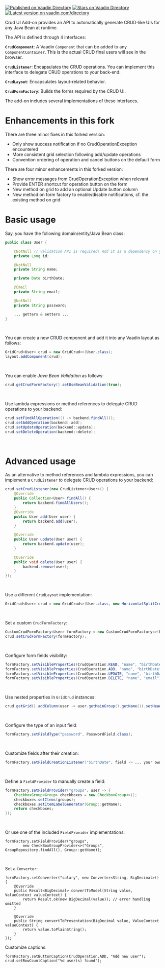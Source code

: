 [![Published on Vaadin  Directory](https://img.shields.io/badge/Vaadin%20Directory-published-00b4f0.svg)](https://vaadin.com/directory/component/crud-ui-add-on)
[![Stars on Vaadin Directory](https://img.shields.io/vaadin-directory/star/crud-ui-add-on.svg)](https://vaadin.com/directory/component/crud-ui-add-on)
[![Latest version on vaadin.com/directory](https://img.shields.io/vaadin-directory/v/crud-ui-add-on.svg)](https://img.shields.io/vaadin-directory/v/crud-ui-add-on.svg)

Crud UI Add-on provides an API to automatically generate CRUD-like UIs for any Java Bean at runtime.

The API is defined through 4 interfaces:

**`CrudComponent`**: A Vaadin `Component` that can be added to any `ComponentContainer`. This is the actual CRUD final users will see in the browser.

**`CrudListener`**: Encapsulates the CRUD operations. You can implement this interface to delegate CRUD operations to your back-end.

**`CrudLayout`**: Encapsulates layout-related behavior.

**`CrudFormFactory`**: Builds the forms required by the CRUD UI.

The add-on includes several implementations of these interfaces.

# Enhancements in this fork

There are three minor fixes in this forked version:

- Only show success notification if no CrudOperationException encountered
- More consistent grid selection following add/update operations
- Convention ordering of operation and cancel buttons on the default form

There are four minor enhancements in this forked version:

- Show error messages from CrudOperationException when relevant
- Provide ENTER shortcut for operation button on the form
- New method on grid to add an optional Update button column
- New method on form factory to enable/disable notifications, cf. the existing method on grid

# Basic usage

Say, you have the following domain/entity/Java Bean class:
```java
public class User {

    @NotNull // Validation API is required! Add it as a dependency on your project
    private Long id;

    @NotNull
    private String name;

    private Date birthDate;

    @Email
    private String email;

    @NotNull
    private String password;

    ... getters & setters ...
}
```
&nbsp;

You can create a new CRUD component and add it into any Vaadin layout as follows:
```java
GridCrud<User> crud = new GridCrud<>(User.class);
layout.addComponent(crud);
```
&nbsp;

You can enable _Java Bean Validation_ as follows:
```java
crud.getCrudFormFactory().setUseBeanValidation(true);
```
&nbsp;

Use lambda expressions or method references to delegate CRUD operations to your backend:
```java
crud.setFindAllOperation(() -> backend.findAll());
crud.setAddOperation(backend::add);
crud.setUpdateOperation(backend::update);
crud.setDeleteOperation(backend::delete);
```
&nbsp;

# Advanced usage

As an alternative to method references and lambda expressions, you can implement a `CrudListener` to delegate CRUD operations to your backend:
```java
crud.setCrudListener(new CrudListener<User>() {
    @Override
    public Collection<User> findAll() {
        return backend.findAllUsers();
    }
    @Override
    public User add(User user) {
        return backend.add(user);
    }

    @Override
    public User update(User user) {
        return backend.update(user);
    }

    @Override
    public void delete(User user) {
        backend.remove(user);
    }
});
```
&nbsp;

Use a different `CrudLayout` implementation:
```java
GridCrud<User> crud = new GridCrud<>(User.class, new HorizontalSplitCrudLayout());
````
&nbsp;

Set a custom `CrudFormFactory`:
```java
CustomCrudFormFactory<User> formFactory = new CustomCrudFormFactory<>(User.class);
crud.setCrudFormFactory(formFactory);
```
&nbsp;

Configure form fields visibility:
```java
formFactory.setVisibleProperties(CrudOperation.READ, "name", "birthDate", "email", "groups", "mainGroup", "active");
formFactory.setVisibleProperties(CrudOperation.ADD, "name", "birthDate", "email", "password", "groups", "mainGroup", "active");
formFactory.setVisibleProperties(CrudOperation.UPDATE, "name", "birthDate", "email", "groups", "mainGroup", "active");
formFactory.setVisibleProperties(CrudOperation.DELETE, "name", "email");
````
&nbsp;

Use nested properties in `GridCrud` instances:
```java
crud.getGrid().addColumn(user -> user.getMainGroup().getName()).setHeader("Main group").setKey("key");
```
&nbsp;

Configure the type of an input field:
```java
formFactory.setFieldType("password", PasswordField.class);
```
&nbsp;

Customize fields after their creation:
```java
formFactory.setFieldCreationListener("birthDate", field -> ... your own logic here ...);
```
&nbsp;

Define a `FieldProvider` to manually create a field:
```java
formFactory.setFieldProvider("groups", user -> {
    CheckboxGroup<Group> checkboxes = new CheckboxGroup<>();
    checkboxes.setItems(groups);
    checkboxes.setItemLabelGenerator(Group::getName);
    return checkboxes;
});
```
&nbsp;

Or use one of the included `FieldProvider` implementations:
```
formFactory.setFieldProvider("groups",
        new CheckBoxGroupProvider<>("Groups", GroupRepository.findAll(), Group::getName));
```
&nbsp;

Set a `Converter`:

````
formFactory.setConverter("salary", new Converter<String, BigDecimal>() {
    @Override
    public Result<BigDecimal> convertToModel(String value, ValueContext valueContext) {
        return Result.ok(new BigDecimal(value)); // error handling omitted
    }

    @Override
    public String convertToPresentation(BigDecimal value, ValueContext valueContext) {
        return value.toPlainString();
    }
});
````

Customize captions:
```
formFactory.setButtonCaption(CrudOperation.ADD, "Add new user");
crud.setRowCountCaption("%d user(s) found");
```
&nbsp;

